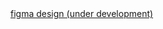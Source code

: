 <body>
<a href="https://www.figma.com/file/YFXRhOwzAJ0ZfDPUXKpIaZ/Kanban.?node-id=0%3A1&t=iQ7Vb3XBVsuP2dI3-1">figma design (under development)</>
</body>
